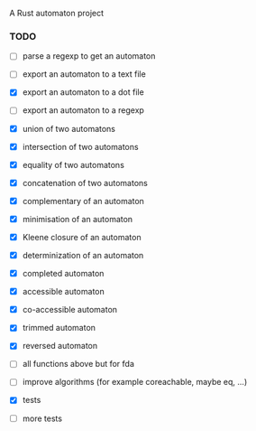 A Rust automaton project

### TODO
- [ ] parse a regexp to get an automaton
- [ ] export an automaton to a text file
- [x] export an automaton to a dot file
- [ ] export an automaton to a regexp

- [x] union of two automatons
- [x] intersection of two automatons
- [x] equality of two automatons
- [x] concatenation of two automatons
- [x] complementary of an automaton
- [x] minimisation of an automaton
- [x] Kleene closure of an automaton
- [x] determinization of an automaton
- [x] completed automaton
- [x] accessible automaton
- [x] co-accessible automaton
- [x] trimmed automaton
- [x] reversed automaton

- [ ] all functions above but for fda
- [ ] improve algorithms (for example coreachable, maybe eq, ...)
- [x] tests
- [ ] more tests

